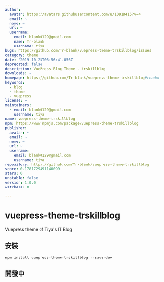```yaml
---
author:
  avatar: https://avatars.githubusercontent.com/u/10918415?v=4
  email: ~
  name: ~
  url: ~
  username:
    email: blank0129@gmail.com
    name: Tr-blank
    username: tiya
bugs: https://github.com/Tr-blank/vuepress-theme-trskillblog/issues
category: theme
date: '2019-10-25T06:56:41.056Z'
deprecated: false
description: VuePress Blog Theme - trskillblog
downloads: ~
homepage: https://github.com/Tr-blank/vuepress-theme-trskillblog#readme
keywords:
  - blog
  - theme
  - vuepress
license: ~
maintainers:
  - email: blank0129@gmail.com
    username: tiya
name: vuepress-theme-trskillblog
npm: https://www.npmjs.com/package/vuepress-theme-trskillblog
publisher:
  avatar: ~
  email: ~
  name: ~
  url: ~
  username:
    email: blank0129@gmail.com
    username: tiya
repository: https://github.com/Tr-blank/vuepress-theme-trskillblog
score: 0.1781729491140099
stars: 0
unstable: false
version: 1.0.0
watchers: 0

---
```


# vuepress-theme-trskillblog
Vuepress theme of Tiya\'s IT Blog

## 安裝
```
npm install vuepress-theme-trskillblog --save-dev
```

## 開發中